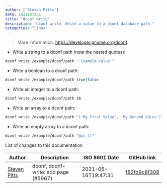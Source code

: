 ```yaml
---
author: ['Steven Pitts']
date: 1621187251
title: "dconf write"
description: "dconf write, Write a value to a dconf database path."
categories: "linux"
---
```

> More information: <https://developer.gnome.org/dconf>.

- Write a string to a dconf path (note the nested quotes):

```bash
dconf write /example/dconf/path "'Example Value'"
```

- Write a boolean to a dconf path:

```bash
dconf write /example/dconf/path true|false
```

- Write an integer to a dconf path:

```bash
dconf write /example/dconf/path 16
```

- Write an array to a dconf path:

```bash
dconf write /example/dconf/path "['My First Value', 'My Second Value']"
```

- Write an empty array to a dconf path:

```bash
dconf write /example/dconf/path "@as []"
```
List of changes to this documentation


Author | Description | ISO 8601 Date | GitHub link
------|-----|-----|-----
[Steven Pitts](mailto:25968054+makusu2@users.noreply.github.com) | dconf, dconf-write: add page (#5967) | 2021-05-16T19:47:31 | [f82fd9c8f308](https://github.com/tldr-pages/tldr/commit/f82fd9c8f308c7eac988ff0c3e5df4968ef97914)

